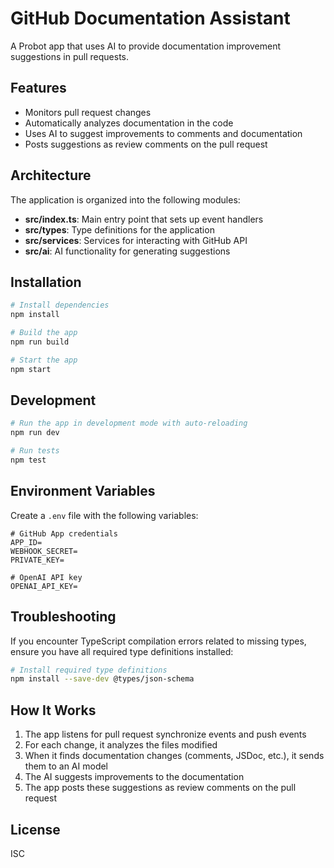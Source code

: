 # GitHub Documentation Assistant

A Probot app that uses AI to provide documentation improvement suggestions in pull requests.

## Features

- Monitors pull request changes
- Automatically analyzes documentation in the code
- Uses AI to suggest improvements to comments and documentation
- Posts suggestions as review comments on the pull request

## Architecture

The application is organized into the following modules:

- **src/index.ts**: Main entry point that sets up event handlers
- **src/types**: Type definitions for the application
- **src/services**: Services for interacting with GitHub API
- **src/ai**: AI functionality for generating suggestions

## Installation

```bash
# Install dependencies
npm install

# Build the app
npm run build

# Start the app
npm start
```

## Development

```bash
# Run the app in development mode with auto-reloading
npm run dev

# Run tests
npm test
```

## Environment Variables

Create a `.env` file with the following variables:

```
# GitHub App credentials
APP_ID=
WEBHOOK_SECRET=
PRIVATE_KEY=

# OpenAI API key
OPENAI_API_KEY=
```

## Troubleshooting

If you encounter TypeScript compilation errors related to missing types, ensure you have all required type definitions installed:

```bash
# Install required type definitions
npm install --save-dev @types/json-schema
```

## How It Works

1. The app listens for pull request synchronize events and push events
2. For each change, it analyzes the files modified
3. When it finds documentation changes (comments, JSDoc, etc.), it sends them to an AI model
4. The AI suggests improvements to the documentation
5. The app posts these suggestions as review comments on the pull request

## License

ISC
